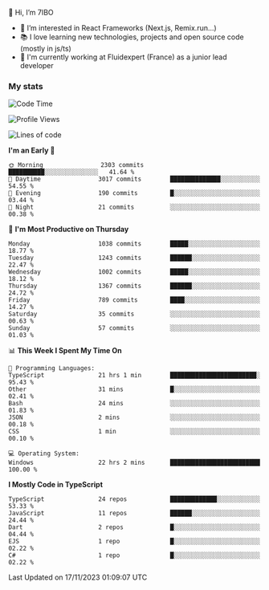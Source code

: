 👋 Hi, I’m 7IBO

- 👀 I’m interested in React Frameworks (Next.js, Remix.run...)
- 📚 I love learning new technologies, projects and open source code (mostly in js/ts)
- 💼 I'm currently working at Fluidexpert (France) as a junior lead developer

### My stats
<!--START_SECTION:waka-->
![Code Time](http://img.shields.io/badge/Code%20Time-309%20hrs%2050%20mins-blue)

![Profile Views](http://img.shields.io/badge/Profile%20Views-0-blue)

![Lines of code](https://img.shields.io/badge/From%20Hello%20World%20I%27ve%20Written-6.9%20million%20lines%20of%20code-blue)

**I'm an Early 🐤** 

```text
🌞 Morning                2303 commits        ██████████░░░░░░░░░░░░░░░   41.64 % 
🌆 Daytime                3017 commits        ██████████████░░░░░░░░░░░   54.55 % 
🌃 Evening                190 commits         █░░░░░░░░░░░░░░░░░░░░░░░░   03.44 % 
🌙 Night                  21 commits          ░░░░░░░░░░░░░░░░░░░░░░░░░   00.38 % 
```
📅 **I'm Most Productive on Thursday** 

```text
Monday                   1038 commits        █████░░░░░░░░░░░░░░░░░░░░   18.77 % 
Tuesday                  1243 commits        ██████░░░░░░░░░░░░░░░░░░░   22.47 % 
Wednesday                1002 commits        █████░░░░░░░░░░░░░░░░░░░░   18.12 % 
Thursday                 1367 commits        ██████░░░░░░░░░░░░░░░░░░░   24.72 % 
Friday                   789 commits         ████░░░░░░░░░░░░░░░░░░░░░   14.27 % 
Saturday                 35 commits          ░░░░░░░░░░░░░░░░░░░░░░░░░   00.63 % 
Sunday                   57 commits          ░░░░░░░░░░░░░░░░░░░░░░░░░   01.03 % 
```


📊 **This Week I Spent My Time On** 

```text
💬 Programming Languages: 
TypeScript               21 hrs 1 min        ████████████████████████░   95.43 % 
Other                    31 mins             █░░░░░░░░░░░░░░░░░░░░░░░░   02.41 % 
Bash                     24 mins             ░░░░░░░░░░░░░░░░░░░░░░░░░   01.83 % 
JSON                     2 mins              ░░░░░░░░░░░░░░░░░░░░░░░░░   00.18 % 
CSS                      1 min               ░░░░░░░░░░░░░░░░░░░░░░░░░   00.10 % 

💻 Operating System: 
Windows                  22 hrs 2 mins       █████████████████████████   100.00 % 
```

**I Mostly Code in TypeScript** 

```text
TypeScript               24 repos            █████████████░░░░░░░░░░░░   53.33 % 
JavaScript               11 repos            ██████░░░░░░░░░░░░░░░░░░░   24.44 % 
Dart                     2 repos             █░░░░░░░░░░░░░░░░░░░░░░░░   04.44 % 
EJS                      1 repo              █░░░░░░░░░░░░░░░░░░░░░░░░   02.22 % 
C#                       1 repo              █░░░░░░░░░░░░░░░░░░░░░░░░   02.22 % 
```




 Last Updated on 17/11/2023 01:09:07 UTC
<!--END_SECTION:waka-->
